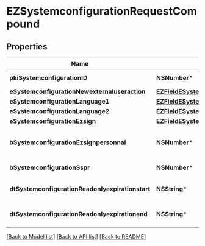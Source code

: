 # EZSystemconfigurationRequestCompound

## Properties
Name | Type | Description | Notes
------------ | ------------- | ------------- | -------------
**pkiSystemconfigurationID** | **NSNumber*** | The unique ID of the Systemconfiguration | [optional] 
**eSystemconfigurationNewexternaluseraction** | [**EZFieldESystemconfigurationNewexternaluseraction***](EZFieldESystemconfigurationNewexternaluseraction.md) |  | 
**eSystemconfigurationLanguage1** | [**EZFieldESystemconfigurationLanguage1***](EZFieldESystemconfigurationLanguage1.md) |  | 
**eSystemconfigurationLanguage2** | [**EZFieldESystemconfigurationLanguage2***](EZFieldESystemconfigurationLanguage2.md) |  | 
**eSystemconfigurationEzsign** | [**EZFieldESystemconfigurationEzsign***](EZFieldESystemconfigurationEzsign.md) |  | [optional] 
**bSystemconfigurationEzsignpersonnal** | **NSNumber*** | Whether if we allow the creation of personal files in eZsign | 
**bSystemconfigurationSspr** | **NSNumber*** | Whether if we allow SSPR | 
**dtSystemconfigurationReadonlyexpirationstart** | **NSString*** | The start date where the system will be in read only | [optional] 
**dtSystemconfigurationReadonlyexpirationend** | **NSString*** | The end date where the system will be in read only | [optional] 

[[Back to Model list]](../README.md#documentation-for-models) [[Back to API list]](../README.md#documentation-for-api-endpoints) [[Back to README]](../README.md)


